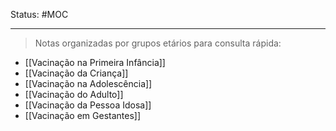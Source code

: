 Status: #MOC 

---

> Notas organizadas por grupos etários para consulta rápida:

- [[Vacinação na Primeira Infância]]
- [[Vacinação da Criança]]
- [[Vacinação na Adolescência]]
- [[Vacinação do Adulto]]
- [[Vacinação da Pessoa Idosa]]
- [[Vacinação em Gestantes]]